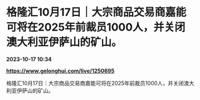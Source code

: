 # 格隆汇10月17日｜大宗商品交易商嘉能可将在2025年前裁员1000人，并关闭澳大利亚伊萨山的矿山。

**2023-10-17 10:34**

**https://www.gelonghui.com/live/1250695**

格隆汇10月17日｜大宗商品交易商嘉能可将在2025年前裁员1000人，并关闭澳大利亚伊萨山的矿山。